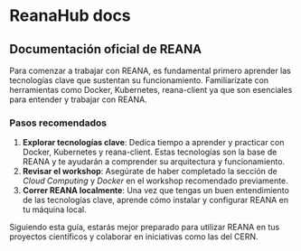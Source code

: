 # ReanaHub docs

## Documentación oficial de REANA  

Para comenzar a trabajar con REANA, es fundamental primero aprender las tecnologías clave que sustentan su funcionamiento. Familiarízate con herramientas como Docker, Kubernetes, reana-client ya que son esenciales para entender y trabajar con REANA.  

### Pasos recomendados  

1. **Explorar tecnologías clave**: Dedica tiempo a aprender y practicar con Docker, Kubernetes y reana-client. Estas tecnologías son la base de REANA y te ayudarán a comprender su arquitectura y funcionamiento.  
2. **Revisar el workshop**: Asegúrate de haber completado la sección de *Cloud Computing* y *Docker* en el workshop recomendado previamente.  
3. **Correr REANA localmente**: Una vez que tengas un buen entendimiento de las tecnologías clave, aprende cómo instalar y configurar REANA en tu máquina local.  

Siguiendo esta guía, estarás mejor preparado para utilizar REANA en tus proyectos científicos y colaborar en iniciativas como las del CERN.  
